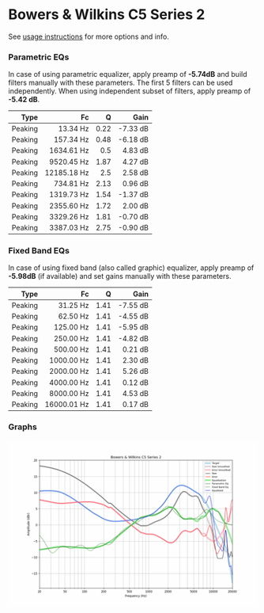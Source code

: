 # Bowers & Wilkins C5 Series 2
See [usage instructions](https://github.com/jaakkopasanen/AutoEq#usage) for more options and info.

### Parametric EQs
In case of using parametric equalizer, apply preamp of **-5.74dB** and build filters manually
with these parameters. The first 5 filters can be used independently.
When using independent subset of filters, apply preamp of **-5.42 dB**.

| Type    | Fc          |    Q | Gain     |
|--------:|------------:|-----:|---------:|
| Peaking | 13.34 Hz    | 0.22 | -7.33 dB |
| Peaking | 157.34 Hz   | 0.48 | -6.18 dB |
| Peaking | 1634.61 Hz  | 0.5  | 4.83 dB  |
| Peaking | 9520.45 Hz  | 1.87 | 4.27 dB  |
| Peaking | 12185.18 Hz | 2.5  | 2.58 dB  |
| Peaking | 734.81 Hz   | 2.13 | 0.96 dB  |
| Peaking | 1319.73 Hz  | 1.54 | -1.37 dB |
| Peaking | 2355.60 Hz  | 1.72 | 2.00 dB  |
| Peaking | 3329.26 Hz  | 1.81 | -0.70 dB |
| Peaking | 3387.03 Hz  | 2.75 | -0.90 dB |

### Fixed Band EQs
In case of using fixed band (also called graphic) equalizer, apply preamp of **-5.98dB**
(if available) and set gains manually with these parameters.

| Type    | Fc          |    Q | Gain     |
|--------:|------------:|-----:|---------:|
| Peaking | 31.25 Hz    | 1.41 | -7.55 dB |
| Peaking | 62.50 Hz    | 1.41 | -4.55 dB |
| Peaking | 125.00 Hz   | 1.41 | -5.95 dB |
| Peaking | 250.00 Hz   | 1.41 | -4.82 dB |
| Peaking | 500.00 Hz   | 1.41 | 0.21 dB  |
| Peaking | 1000.00 Hz  | 1.41 | 2.30 dB  |
| Peaking | 2000.00 Hz  | 1.41 | 5.26 dB  |
| Peaking | 4000.00 Hz  | 1.41 | 0.12 dB  |
| Peaking | 8000.00 Hz  | 1.41 | 4.53 dB  |
| Peaking | 16000.01 Hz | 1.41 | 0.17 dB  |

### Graphs
![](./Bowers%20&%20Wilkins%20C5%20Series%202.png)